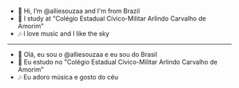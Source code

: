 - 👋 Hi, I’m @alliesouzaa and I'm from Brazil
- 🏫 I study at "Colégio Estadual Cívico-Militar Arlindo Carvalho de Amorim"
- 🎶 I love music and I like the sky
-------------------------------------------------------------------------------------------------------------------------
- 👋 Olá, eu sou o @alliesouzaa e eu sou do Brasil
- 🏫 Eu estudo no "Colégio Estadual Cívico-Militar Arlindo Carvalho de Amorim"
- 🎶 Eu adoro música e gosto do céu

<!---
alliesouzaa/alliesouzaa is a ✨ special ✨ repository because its `README.md` (this file) appears on your GitHub profile.
You can click the Preview link to take a look at your changes.
--->
